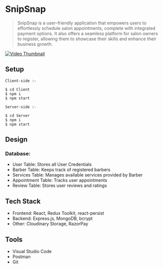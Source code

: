 # SnipSnap

> SnipSnap is a user-friendly application that empowers users to effortlessly schedule salon appointments, complete with integrated payment options. It also offers a seamless platform for salon owners to register, allowing them to showcase their skills and enhance their business growth.


[![Video Thumbnail]("")](https://github.com/vinayak1809/Book-a-Barber/assets/63184281/1565d4c0-10cc-4927-9cc7-5acb2bc7e5f8)

## Setup

```
Client-side :-
 
$ cd Client
$ npm i
$ npm start

Server-side :-

$ cd Server
$ npm i
$ npm start
``` 
## Design
### Database: 

  * User Table: Stores all User Credentials
  * Barber Table: Keeps track of registered barbers
  * Services Table: Manages available services provided by Barber
  * Appointment Table: Tracks user appointments
  * Review Table: Stores user reviews and ratings

## Tech Stack

  * Frontend: React, Redux Toolkit, react-persist
  * Backend: Express.js, MongoDB, bcrypt
  * Other: Cloudinary Storage, RazorPay

## Tools

  * Visual Studio Code
  * Postman
  * Git


